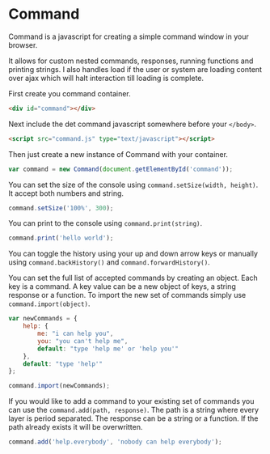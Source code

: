 # Command
Command is a javascript for creating a simple command window in your browser.

It allows for custom nested commands, responses, running functions and printing strings.
I also handles load if the user or system are loading content over ajax which will halt interaction till loading is complete.

First create you command container.

```html
<div id="command"></div>
```

Next include the det command javascript somewhere before your `</body>`.

```html
<script src="command.js" type="text/javascript"></script>
```

Then just create a new instance of Command with your container.

```javascript
var command = new Command(document.getElementById('command'));
```

You can set the size of the console using `command.setSize(width, height)`. It accept both numbers and string.

```javascript
command.setSize('100%', 300);
```

You can print to the console using `command.print(string)`.

```javascript
command.print('hello world');
```

You can toggle the history using your up and down arrow keys or manually using `command.backHistory()` and `command.forwardHistory()`.

You can set the full list of accepted commands by creating an object. Each key is a command. A key value can be a new object of keys, a string response or a function. To import the new set of commands simply use `command.import(object)`.

```javascript
var newCommands = {
	help: {
		me: "i can help you",
		you: "you can't help me",
		default: "type 'help me' or 'help you'"
	},
	default: "type 'help'"
};

command.import(newCommands);
```

If you would like to add a command to your existing set of commands you can use the `command.add(path, response)`. The path is a string where every layer is period separated. The response can be a string or a function. If the path already exists it will be overwritten.

```javascript
command.add('help.everybody', 'nobody can help everybody');
```